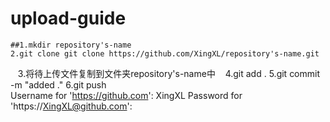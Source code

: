 # upload-guide
    ##1.mkdir repository's-name
    2.git clone git clone https://github.com/XingXL/repository's-name.git
    3.将待上传文件复制到文件夹repository's-name中
    4.git add .
    5.git commit -m "added ."
    6.git push  
    Username for 'https://github.com': XingXL 
    Password for 'https://XingXL@github.com': 

